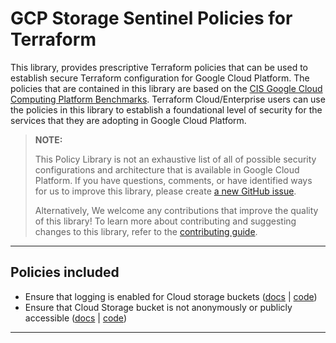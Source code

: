 # GCP Storage Sentinel Policies for Terraform
This library, provides prescriptive Terraform policies that can be used to establish secure Terraform configuration for Google Cloud Platform. The policies that are contained in this library are based on the [CIS Google Cloud Computing Platform Benchmarks](https://www.cisecurity.org/benchmark/google_cloud_computing_platform). Terraform Cloud/Enterprise users can use the policies in this library to establish a foundational level of security for the services that they are adopting in Google Cloud Platform.

> **NOTE:**
>
> This Policy Library is not an exhaustive list of all of possible security configurations and architecture that is available in Google Cloud Platform. If you have questions, comments, or have identified ways for us to improve this library, please create [a new GitHub issue](https://github.com/hashicorp/policy-library-gcp-storage-terraform/issues/new/choose).
>
> Alternatively, We welcome any contributions that improve the quality of this library! To learn more about contributing and suggesting changes to this library, refer to the [contributing guide](CONTRIBUTING.md).

---
## Policies included

-  Ensure that logging is enabled for Cloud storage buckets ([docs](https://github.com/rclark/policy-library-gcp-storage-terraform-policies/blob/main/docs/policies/bucket-logging-is-enabled.md) | [code](https://github.com/rclark/policy-library-gcp-storage-terraform-policies/blob/main/policies/bucket-logging-is-enabled/bucket-logging-is-enabled.sentinel))
-  Ensure that Cloud Storage bucket is not anonymously or publicly accessible ([docs](https://github.com/rclark/policy-library-gcp-storage-terraform-policies/blob/main/docs/policies/deny-anonymous-or-public-bucket-access.md) | [code](https://github.com/rclark/policy-library-gcp-storage-terraform-policies/blob/main/policies/deny-anonymous-or-public-bucket-access/deny-anonymous-or-public-bucket-access.sentinel))

---